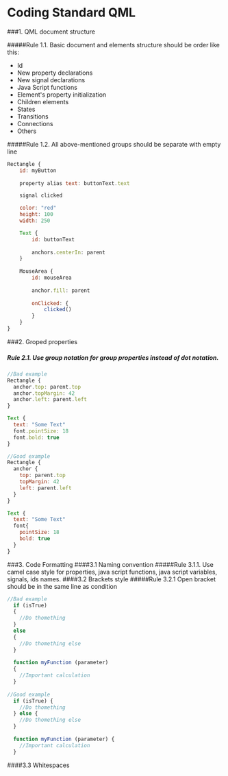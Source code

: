 # Coding Standard QML

###1. QML document structure

#####Rule 1.1. Basic document and elements structure should be order like this:
* Id
* New property declarations
* New signal declarations
* Java Script functions
* Element's property initialization
* Children elements
* States
* Transitions
* Connections
* Others

#####Rule 1.2. All above-mentioned groups should be separate with empty line

``` js
Rectangle {
    id: myButton                                               
    
    property alias text: buttonText.text

    signal clicked

    color: "red"
    height: 100
    width: 250

    Text {                                             
        id: buttonText
        
        anchors.centerIn: parent
    }
    
    MouseArea {
        id: mouseArea
        
        anchor.fill: parent
        
        onClicked: {
            clicked()
        }
    }
}
```

###2. Groped properties
##### Rule 2.1. Use group notation for group properties instead of dot notation.

``` js
//Bad example
Rectangle {
  anchor.top: parent.top
  anchor.topMargin: 42
  anchor.left: parent.left
}

Text {
  text: "Some Text"  
  font.pointSize: 18
  font.bold: true
}

//Good example
Rectangle {
  anchor {
    top: parent.top
    topMargin: 42
    left: parent.left
  }
}

Text {
  text: "Some Text"  
  font{
    pointSize: 18
    bold: true
  }
}
```
###3. Code Formatting
####3.1 Naming convention
#####Rule 3.1.1. Use camel case style for properties, java script functions, java script variables, signals, ids names.
####3.2 Brackets style
#####Rule 3.2.1 Open bracket should be in the same line as condition
``` js
//Bad example
  if (isTrue) 
  {
    //Do thomething
  }
  else
  {
    //Do thomething else
  }
  
  function myFunction (parameter) 
  {
    //Important calculation
  }
  
//Good example
  if (isTrue) {
    //Do thomething
  } else {
    //Do thomething else
  }
  
  function myFunction (parameter) {
    //Important calculation
  }
```
####3.3 Whitespaces